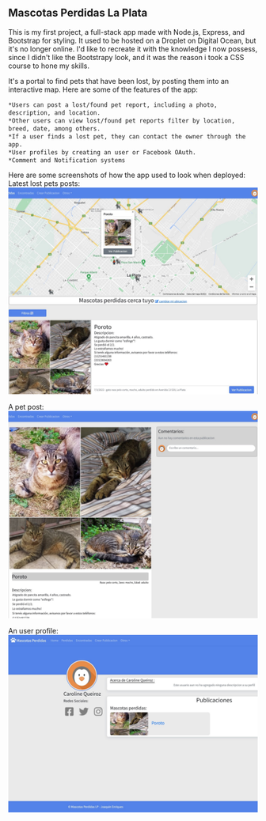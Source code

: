 ## Mascotas Perdidas La Plata

This is my first project, a full-stack app made with Node.js, Express, and Bootstrap for styling. It used to be hosted on a Droplet on Digital Ocean, but it's no longer online. I'd like to recreate it with the knowledge I now possess, since I didn't like the Bootstrapy look, and it was the reason i took a CSS course to hone my skills.

It's a portal to find pets that have been lost, by posting them into an interactive map.
Here are some of the features of the app:

    *Users can post a lost/found pet report, including a photo, description, and location.
    *Other users can view lost/found pet reports filter by location, breed, date, among others.
    *If a user finds a lost pet, they can contact the owner through the app.
    *User profiles by creating an user or Facebook OAuth.
    *Comment and Notification systems

Here are some screenshots of how the app used to look when deployed:
Latest lost pets posts:
![screenshot](https://github.com/Nadzt/Portfolio-V1/blob/master/img/project1-1.jpg)

A pet post:
![screenshot](https://github.com/Nadzt/Portfolio-V1/blob/master/img/project1-2.jpg)

An user profile:
![screenshot](https://github.com/Nadzt/Portfolio-V1/blob/master/img/project1-3.jpg)

